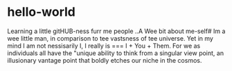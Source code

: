 # hello-world
Learning a little gitHUB-ness furr me people
 ..A Wee bit about me-self#
 Im a wee little man, in comparison to tee vastsness of tee universe.
 Yet in my mind I am not nessisarily I, I really is === I + You + Them.
 For we as individuals all have the "unique ability to think from a singular
 view point, an illusionary vantage point that boldly etches our niche in the
 cosmos.
